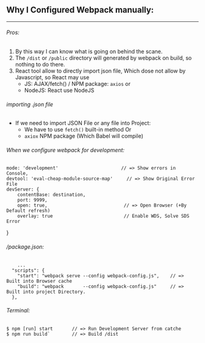 ## Why I Configured Webpack manually:
---

###### Pros: 
1. By this way I can know what is going on behind the scane. 
2. The `/dist` or `/public` directory will generated by webpack on build, so nothing to do there.
3. React tool allow to directly import json file, Which dose not allow by Javascript, so React may use
	*	JS: AJAX/fetch() / NPM package: `axios`  or 
	* NodeJS:  React use NodeJS 


###### importing .json file
* If we need to import JSON File or any file into Project:
	- We have to use `fetch()` built-in method Or
	- `axiox` NPM package 	(Which Babel will compile)



###### When we configure webpack for development:
	mode: 'development'                       // => Show errors in Console,
	devtool: 'eval-cheap-module-source-map'  	// => Show Original Error File 
	devServer: {
		contentBase: destination,
		port: 9999,
		open: true,                            // => Open Browser (+By Default refresh)
		overlay: true                          // Enable WDS, Solve SDS Error
}


###### /package.json:
		...
	  "scripts": {
	    "start": "webpack serve --config webpack-config.js", 	// => Built into Browser cache
	    "build": "webpack       --config webpack-config.js" 	// => Built into project Directory. 
	  },



###### Terminal: 
    $ npm [run] start		// => Run Development Server from catche
    $ npm run build` 		// => Build /dist


